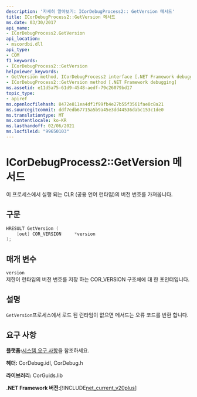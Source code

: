 ```yaml
---
description: '자세히 알아보기: ICorDebugProcess2:: GetVersion 메서드'
title: ICorDebugProcess2::GetVersion 메서드
ms.date: 03/30/2017
api_name:
- ICorDebugProcess2.GetVersion
api_location:
- mscordbi.dll
api_type:
- COM
f1_keywords:
- ICorDebugProcess2::GetVersion
helpviewer_keywords:
- GetVersion method, ICorDebugProcess2 interface [.NET Framework debugging]
- ICorDebugProcess2::GetVersion method [.NET Framework debugging]
ms.assetid: e11d5a75-61d9-4548-aedf-79c26079bd17
topic_type:
- apiref
ms.openlocfilehash: 8472e811ea4df1f99fb4e27b55f3561fae0c8a21
ms.sourcegitcommit: ddf7edb67715a5b9a45e3dd44536dabc153c1de0
ms.translationtype: MT
ms.contentlocale: ko-KR
ms.lasthandoff: 02/06/2021
ms.locfileid: "99650103"
---
```

# <a name="icordebugprocess2getversion-method"></a>ICorDebugProcess2::GetVersion 메서드

이 프로세스에서 실행 되는 CLR (공용 언어 런타임)의 버전 번호를 가져옵니다.

## <a name="syntax"></a>구문

```cpp
HRESULT GetVersion (
    [out] COR_VERSION     *version
);
```

## <a name="parameters"></a>매개 변수

`version`\
제한이 런타임의 버전 번호를 저장 하는 COR_VERSION 구조체에 대 한 포인터입니다.

## <a name="remarks"></a>설명

`GetVersion`프로세스에서 로드 된 런타임이 없으면 메서드는 오류 코드를 반환 합니다.

## <a name="requirements"></a>요구 사항

**플랫폼:**[시스템 요구 사항](../../get-started/system-requirements.md)을 참조하세요.

**헤더:** CorDebug.idl, CorDebug.h

**라이브러리:** CorGuids.lib

**.NET Framework 버전:**[!INCLUDE[net_current_v20plus](../../../../includes/net-current-v20plus-md.md)]
